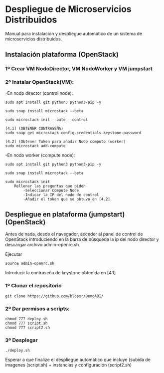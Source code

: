 

# Despliegue de Microservicios Distribuidos

Manual para instalación y despliegue automático de un sistema de microservicios distribuidos.


## Instalación plataforma (OpenStack)

### 1º Crear VM NodoDirector, VM NodoWorker y VM jumpstart

### 2º Instalar OpenStack(VM):
-En nodo director (control node):
```
sudo apt install git python3 python3-pip -y

sudo snap install microstack --beta

sudo microstack init --auto --control

[4.1] (OBTENER CONTRASEÑA)
sudo snap get microstack config.credentials.keystone-password

[4.2] (Obtener Token para añadir Nodo computo (worker)
sudo microstack add-compute
```
-En nodo worker (compute node):
```
sudo apt install git python3 python3-pip -y

sudo snap install microstack --beta

sudo microstack init
    Rellenar las preguntas que piden
        -Seleccionar Compute Node
        -Indicar la IP del nodo de control
        -Añadir el token que se obtuvo en [4.2]
```


## Despliegue en plataforma (jumpstart) (OpenStack)

Antes de nada, desde el navegador, acceder al panel de control de OpenStack introduciendo en la barra de búsqueda la ip del nodo director y descargar archivo admin-openrc.sh

Ejecutar
```
source admin-openrc.sh
```
Introducir la contraseña de keystone obtenida en [4.1]


### 1º Clonar el repositorio

```
git clone https://github.com/klosxr/DemoADI/
```
### 2º Dar permisos a scripts:
```
chmod 777 deploy.sh
chmod 777 script.sh
chmod 777 script2.sh
```

### 3º Desplegar
```
./deploy.sh
```
Esperar a que finalize el despliegue automático que incluye (subida de imagenes (script.sh) + instancias y configuración (script2.sh)

